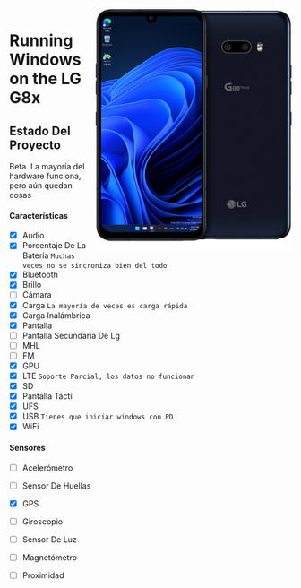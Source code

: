 <img align="right" src="https://github.com/Icesito68/Port-Windows-11-Lg-G8x/blob/Lg-G8x/mh2lm.png" width="350" alt="Windows 11 Running On A Lg G8x">


# Running Windows on the LG G8x

## Estado Del Proyecto

Beta. La mayoría del hardware funciona, pero aún quedan cosas

#### Características

- [x] Audio
- [x] Porcentaje De La Batería  ```Muchas veces no se sincroniza bien del todo```
- [x] Bluetooth
- [x] Brillo
- [ ] Cámara
- [x] Carga ```La mayoría de veces es carga rápida```
- [x] Carga Inalámbrica
- [x] Pantalla
- [ ] Pantalla Secundaria De Lg
- [ ] MHL
- [ ] FM
- [x] GPU
- [x] LTE ```Soporte Parcial, los datos no funcionan```
- [x] SD
- [x] Pantalla Táctil
- [x] UFS
- [x] USB ```Tienes que iniciar windows con PD```
- [x] WiFi

#### Sensores
- [ ] Acelerómetro
- [ ] Sensor De Huellas
- [x] GPS
- [ ] Giroscopio
- [ ] Sensor De Luz
- [ ] Magnetómetro
- [ ] Proximidad

